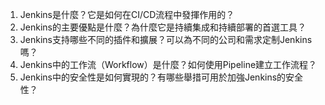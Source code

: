 

1. Jenkins是什麼？它是如何在CI/CD流程中發揮作用的？
2. Jenkins的主要優點是什麼？為什麼它是持續集成和持續部署的首選工具？
3. Jenkins支持哪些不同的插件和擴展？可以為不同的公司和需求定制Jenkins嗎？
4. Jenkins中的工作流（Workflow）是什麼？如何使用Pipeline建立工作流程？
5. Jenkins中的安全性是如何實現的？有哪些舉措可用於加強Jenkins的安全性？
